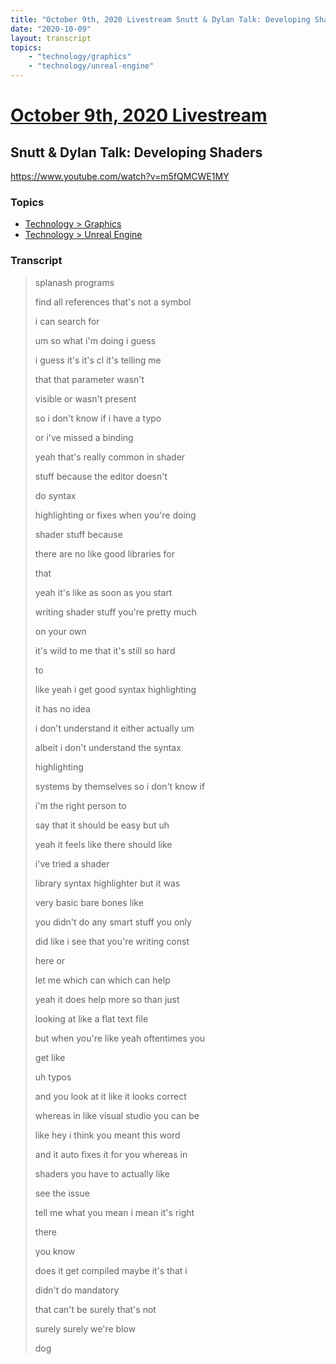 ```yaml
---
title: "October 9th, 2020 Livestream Snutt & Dylan Talk: Developing Shaders"
date: "2020-10-09"
layout: transcript
topics:
    - "technology/graphics"
    - "technology/unreal-engine"
---
```

# [October 9th, 2020 Livestream](../2020-10-09.md)
## Snutt & Dylan Talk: Developing Shaders
https://www.youtube.com/watch?v=m5fQMCWE1MY

### Topics
* [Technology > Graphics](../topics/technology/graphics.md)
* [Technology > Unreal Engine](../topics/technology/unreal-engine.md)

### Transcript

> splanash programs
>
> find all references that's not a symbol
>
> i can search for
>
> um so what i'm doing i guess
>
> i guess it's it's cl it's telling me
>
> that that parameter wasn't
>
> visible or wasn't present
>
> so i don't know if i have a typo
>
> or i've missed a binding
>
> yeah that's really common in shader
>
> stuff because the editor doesn't
>
> do syntax
>
> highlighting or fixes when you're doing
>
> shader stuff because
>
> there are no like good libraries for
>
> that
>
> yeah it's like as soon as you start
>
> writing shader stuff you're pretty much
>
> on your own
>
> it's wild to me that it's still so hard
>
> to
>
> like yeah i get good syntax highlighting
>
> it has no idea
>
> i don't understand it either actually um
>
> albeit i don't understand the syntax
>
> highlighting
>
> systems by themselves so i don't know if
>
> i'm the right person to
>
> say that it should be easy but uh
>
> yeah it feels like there should like
>
> i've tried a shader
>
> library syntax highlighter but it was
>
> very basic bare bones like
>
> you didn't do any smart stuff you only
>
> did like i see that you're writing const
>
> here or
>
> let me which can which can help
>
> yeah it does help more so than just
>
> looking at like a flat text file
>
> but when you're like yeah oftentimes you
>
> get like
>
> uh typos
>
> and you look at it like it looks correct
>
> whereas in like visual studio you can be
>
> like hey i think you meant this word
>
> and it auto fixes it for you whereas in
>
> shaders you have to actually like
>
> see the issue
>
> tell me what you mean i mean it's right
>
> there
>
> you know
>
> does it get compiled maybe it's that i
>
> didn't do mandatory
>
> that can't be surely that's not
>
> surely surely we're blow
>
> dog
>
